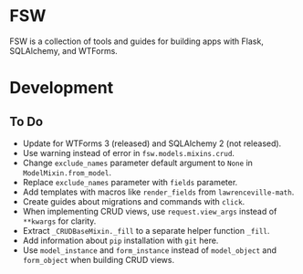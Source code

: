 # FSW

FSW is a collection of tools and guides for building apps with Flask, SQLAlchemy, and WTForms.

# Development

## To Do

- Update for WTForms 3 (released) and SQLAlchemy 2 (not released).
- Use warning instead of error in `fsw.models.mixins.crud`.
- Change `exclude_names` parameter default argument to `None` in `ModelMixin.from_model`.
- Replace `exclude_names` parameter with `fields` parameter.
- Add templates with macros like `render_fields` from `lawrenceville-math`.
- Create guides about migrations and commands with `click`.
- When implementing CRUD views, use `request.view_args` instead of `**kwargs` for clarity.
- Extract `_CRUDBaseMixin._fill` to a separate helper function `_fill`.
- Add information about `pip` installation with `git` here.
- Use `model_instance` and `form_instance` instead of `model_object` and `form_object` when building CRUD views.
